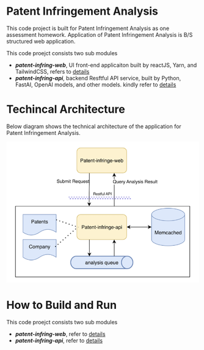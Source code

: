 
# Patent Infringement Analysis

This code project is built for Patent Infringement Analysis as one assessment homework.
Application of Patent Infringement Analysis is B/S structured web application.

This code proejct consists two sub modules
- ***patent-infring-web***, UI front-end applicaiton built by reactJS, Yarn, and TailwindCSS, refers to [details](./patent-infring-web/README.md)
- ***patent-infring-api***, backend Resftful API service, built by Python, FastAI, OpenAI models, and other models. kindly refer to [details](./patent-infring-api/readme.md)



# Techincal Architecture
Below diagram shows the technical architecture of the application for Patent Infringement Analysis.

![alt text](./techarchitecture.png)


# How to Build and Run

This code proejct consists two sub modules
- ***patent-infring-web***, refer to [details](./patent-infring-web/README.md)
- ***patent-infring-api***, refer to [details](./patent-infring-api/readme.md)